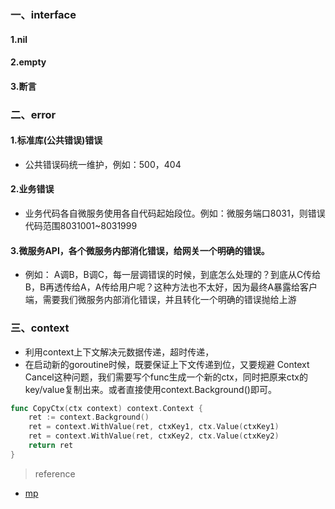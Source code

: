 ### 一、interface

 #### 1.nil 
 
 #### 2.empty
 
 #### 3.断言 


### 二、error

#### 1.标准库(公共错误)错误
 * 公共错误码统一维护，例如：500，404
#### 2.业务错误
* 业务代码各自微服务使用各自代码起始段位。例如：微服务端口8031，则错误代码范围8031001~8031999
#### 3.微服务API，各个微服务内部消化错误，给网关一个明确的错误。
* 例如： A调B，B调C，每一层调错误的时候，到底怎么处理的？到底从C传给B，B再透传给A，A传给用户呢？这种方法也不太好，因为最终A暴露给客户端，需要我们微服务内部消化错误，并且转化一个明确的错误抛给上游


### 三、context
* 利用context上下文解决元数据传递，超时传递，
* 在启动新的goroutine时候，既要保证上下文传递到位，又要规避 Context Cancel这种问题，我们需要写个func生成一个新的ctx，同时把原来ctx的key/value复制出来。或者直接使用context.Background()即可。

~~~go
func CopyCtx(ctx context) context.Context {
    ret := context.Background() 
    ret = context.WithValue(ret, ctxKey1, ctx.Value(ctxKey1)
    ret = context.WithValue(ret, ctxKey2, ctx.Value(ctxKey2)  
    return ret
}

~~~




> reference
* [mp](https://mp.weixin.qq.com/s/PLzA22yfSV_byckTTezl5Q)
